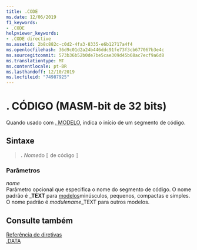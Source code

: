```yaml
---
title: .CODE
ms.date: 12/06/2019
f1_keywords:
- .CODE
helpviewer_keywords:
- .CODE directive
ms.assetid: 2b8c882c-c0d2-4fa3-8335-e6b12717a4f4
ms.openlocfilehash: 36d9c01d2a24b446ddc91fe73f3cb677067b3e4c
ms.sourcegitcommit: 573b36b52b0de7be5cae309d45b68ac7ecf9a6d8
ms.translationtype: MT
ms.contentlocale: pt-BR
ms.lasthandoff: 12/10/2019
ms.locfileid: "74987925"
---
```

# <a name="code-32-bit-masm"></a>. CÓDIGO (MASM-bit de 32 bits)

Quando usado com [. MODELO](../../assembler/masm/dot-model.md), indica o início de um segmento de código.

## <a name="syntax"></a>Sintaxe

> **.** *Nome*do ⟦ de código ⟧

### <a name="parameters"></a>Parâmetros

*nome*\
Parâmetro opcional que especifica o nome do segmento de código. O nome padrão é **_TEXT** para [modelos](../../assembler/masm/dot-model.md)minúsculos, pequenos, compactas e simples. O nome padrão é *modulename*_TEXT para outros modelos.

## <a name="see-also"></a>Consulte também

[Referência de diretivas](../../assembler/masm/directives-reference.md)\
[.DATA](../../assembler/masm/dot-data.md)
